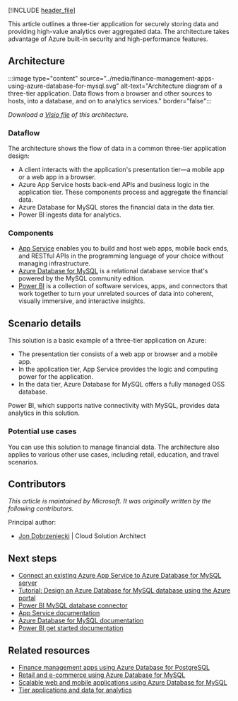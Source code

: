 [!INCLUDE [header_file](../../../includes/sol-idea-header.md)]

This article outlines a three-tier application for securely storing data and providing high-value analytics over aggregated data. The architecture takes advantage of Azure built-in security and high-performance features.

## Architecture

:::image type="content" source="../media/finance-management-apps-using-azure-database-for-mysql.svg" alt-text="Architecture diagram of a three-tier application. Data flows from a browser and other sources to hosts, into a database, and on to analytics services." border="false":::

*Download a [Visio file](https://arch-center.azureedge.net/finance-management-apps-mysql.vsdx) of this architecture.*

### Dataflow

The architecture shows the flow of data in a common three-tier application design:

- A client interacts with the application's presentation tier—a mobile app or a web app in a browser.
- Azure App Service hosts back-end APIs and business logic in the application tier. These components process and aggregate the financial data.
- Azure Database for MySQL stores the financial data in the data tier.
- Power BI ingests data for analytics.

### Components

- [App Service](https://azure.microsoft.com/products/app-service) enables you to build and host web apps, mobile back ends, and RESTful APIs in the programming language of your choice without managing infrastructure.
- [Azure Database for MySQL](https://azure.microsoft.com/products/mysql) is a relational database service that's powered by the MySQL community edition.
- [Power BI](https://powerbi.microsoft.com) is a collection of software services, apps, and connectors that work together to turn your unrelated sources of data into coherent, visually immersive, and interactive insights.

## Scenario details

This solution is a basic example of a three-tier application on Azure:

- The presentation tier consists of a web app or browser and a mobile app.
- In the application tier, App Service provides the logic and computing power for the application.
- In the data tier, Azure Database for MySQL offers a fully managed OSS database.

Power BI, which supports native connectivity with MySQL, provides data analytics in this solution.

### Potential use cases

You can use this solution to manage financial data. The architecture also applies to various other use cases, including retail, education, and travel scenarios.

## Contributors

*This article is maintained by Microsoft. It was originally written by the following contributors.*

Principal author:

- [Jon Dobrzeniecki](https://www.linkedin.com/in/jonathan-dobrzeniecki) | Cloud Solution Architect

## Next steps

- [Connect an existing Azure App Service to Azure Database for MySQL server](/azure/mysql/howto-connect-webapp)
- [Tutorial: Design an Azure Database for MySQL database using the Azure portal](/azure/mysql/tutorial-design-database-using-portal)
- [Power BI MySQL database connector](/power-query/connectors/mysqldatabase)
- [App Service documentation](/azure/app-service)
- [Azure Database for MySQL documentation](/azure/mysql)
- [Power BI get started documentation](/power-bi/fundamentals)

## Related resources

- [Finance management apps using Azure Database for PostgreSQL](./finance-management-apps-using-azure-database-for-postgresql.yml)
- [Retail and e-commerce using Azure Database for MySQL](./retail-and-ecommerce-using-azure-database-for-mysql.yml)
- [Scalable web and mobile applications using Azure Database for MySQL](./scalable-web-and-mobile-applications-using-azure-database-for-mysql.yml)
- [Tier applications and data for analytics](./tiered-data-for-analytics.yml)
